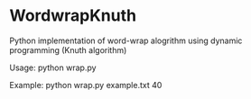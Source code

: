 WordwrapKnuth
=============

Python implementation of word-wrap alogrithm using dynamic programming (Knuth algorithm)

Usage:
python wrap.py <filename> <maxwidth> 

Example:
python wrap.py example.txt 40

